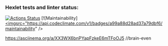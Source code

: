 ### Hexlet tests and linter status:
[![Actions Status](https://github.com/Fuksin0/frontend-project-lvl1/workflows/hexlet-check/badge.svg)](https://github.com/Fuksin0/frontend-project-lvl1/actions)
[![Maintainability]<a href="https://codeclimate.com/github/codeclimate/codeclimate/maintainability"><imgsrc="https://api.codeclimate.com/v1/badges/a99a88d28ad37a79dbf6/maintainability" /></a>

https://asciinema.org/a/XX3WX6bnPYapFzkeE6mTFoOJ5 //brain-even
